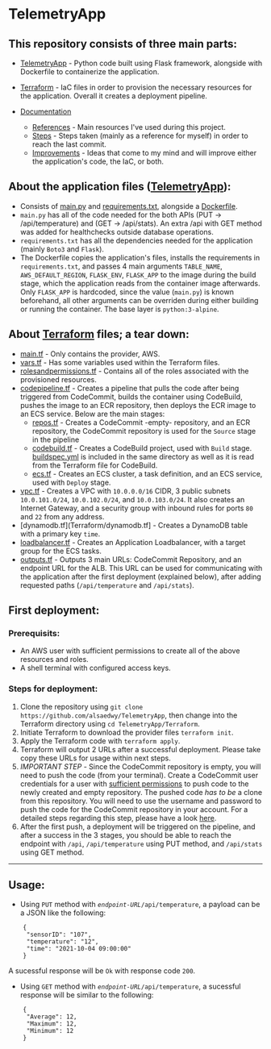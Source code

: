 # TelemetryApp

## This repository consists of three main parts:

- [TelemetryApp](TelemetryApp) - Python code built using Flask framework, alongside with Dockerfile to containerize the application.
- [Terraform](Terraform) - IaC files in order to provision the necessary resources for the application. Overall it creates a deployment pipeline.

- [Documentation](Documentation)
    - [References](Documentation/References.md) - Main resources I've used during this project.
    - [Steps](Documentation/Steps) - Steps taken (mainly as a reference for myself) in order to reach the last commit.
    - [Improvements](Documentation/Improvements.md) - Ideas that come to my mind and will improve either the application's code, the IaC, or both.


## About the application files ([TelemetryApp](TelemetryApp)):

- Consists of [main.py](TelemetryApp/main.py) and [requirements.txt](TelemetryApp/requirements.txt), alongside a [Dockerfile](TelemetryApp/Dockerfile).
- `main.py` has all of the code needed for the both APIs (PUT -> /api/temperature) and (GET -> /api/stats). An extra /api with GET method was added for healthchecks outside database operations.
- `requirements.txt` has all the dependencies needed for the application (mainly `Boto3` and `Flask`). 
- The Dockerfile copies the application's files, installs the requirements in `requirements.txt`, and passes 4 main arguments `TABLE_NAME`, `AWS_DEFAULT_REGION`, `FLASK_ENV`, `FLASK_APP` to the image during the build stage, which the application reads from the container image afterwards. Only `FLASK_APP` is hardcoded, since the value (`main.py`) is known beforehand, all other arguments can be overriden during either building or running the container. The base layer is `python:3-alpine`.

## About [Terraform](Terraform) files; a tear down:

- [main.tf](Terraform/main.tf) - Only contains the provider, AWS.
- [vars.tf](Terraform/vars.tf) - Has some variables used within the Terraform files.
- [rolesandpermissions.tf](Terraform/rolesandpermissions.tf) - Contains all of the roles associated with the provisioned resources.
- [codepipeline.tf](Terraform/codepipeline.tf) - Creates a pipeline that pulls the code after being triggered from CodeCommit, builds the container using CodeBuild, pushes the image to an ECR repository, then deploys the ECR image to an ECS service. Below are the main stages:
  - [repos.tf](Terraform/repos.tf) - Creates a CodeCommit -empty- repository, and an ECR repository, the CodeCommit repository is used for the `Source` stage in the pipeline
  - [codebuild.tf](Terraform/codebuild.tf) - Creates a CodeBuild project, used with `Build` stage. [buildspec.yml](Terraform/buildspec.yml) is included in the same directory as well as it is read from the Terraform file for CodeBuild.
  - [ecs.tf](Terraform/ecs.tf) - Creates an ECS cluster, a task definition, and an ECS service, used with `Deploy` stage.
- [vpc.tf](Terraform/vpc.tf) - Creates a VPC with `10.0.0.0/16` CIDR, 3 public subnets `10.0.101.0/24`, `10.0.102.0/24`, and `10.0.103.0/24`. It also creates an Internet Gateway, and a security group with inbound rules for ports `80` and `22` from any address.
- [dynamodb.tf](Terraform/dynamodb.tf] - Creates a DynamoDB table with a primary key `time`. 
- [loadbalancer.tf](Terraform/dynamodb.tf) - Creates an Application Loadbalancer, with a target group for the ECS tasks.
- [outputs.tf](Terraform/outputs.tf) - Outputs 3 main URLs: CodeCommit Repository, and an endpoint URL for the ALB. This URL can be used for communicating with the application after the first deployment (explained below), after adding requested paths (`/api/temperature` and `/api/stats`).

## First deployment:

### Prerequisits: 
- An AWS user with sufficient permissions to create all of the above resources and roles.
- A shell terminal with configured access keys.

### Steps for deployment:

1. Clone the repository using `git clone https://github.com/alsaedwy/TelemetryApp`, then change into the Terraform directory using `cd TelemetryApp/Terraform`.
2. Initiate Terraform to download the provider files `terraform init`.
3. Apply the Terraform code with `terraform apply`. 
4. Terraform will output 2 URLs after a successful deployment. Please take copy these URLs for usage within next steps.
5. *IMPORTANT STEP* - Since the CodeCommit repository is empty, you will need to push the code (from your terminal). Create a CodeCommit user credentials for a user with [sufficient permissions](https://docs.aws.amazon.com/codecommit/latest/userguide/auth-and-access-control-permissions-reference.html#aa-git) to push code to the newly created and empty repository. The pushed code _*has to be*_ a clone from this repository. You will need to use the username and password to push the code for the CodeCommit repository in your account. For a detailed steps regarding this step, please have a look [here](https://docs.aws.amazon.com/codecommit/latest/userguide/how-to-migrate-repository-existing.html). 
6. After the first push, a deployment will be triggered on the pipeline, and after a success in the 3 stages, you should be able to reach the endpoint with `/api`, `/api/temperature` using PUT method, and `/api/stats` using GET method. 

----------------------------
## Usage:
- Using `PUT` method with _`endpoint-URL`_`/api/temperature`, a payload can be a JSON like the following:
```
    {
     "sensorID": "107",
     "temperature": "12",
     "time": "2021-10-04 09:00:00"
    }
```
A sucessful response will be `Ok` with response code `200`.

- Using `GET` method with  _`endpoint-URL`_`/api/temperature`, a sucessful response will be similar to the following:
```
    {
     "Average": 12,
     "Maximum": 12,
     "Minimum": 12
    }
```
